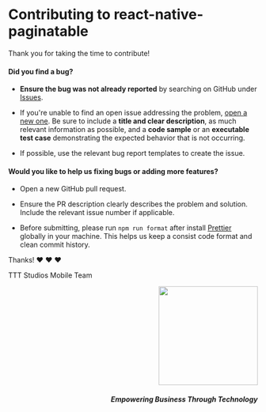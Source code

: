 # Contributing to react-native-paginatable

Thank you for taking the time to contribute!

#### Did you find a bug?

* **Ensure the bug was not already reported** by searching on GitHub under [Issues](https://github.com/Twotalltotems/react-native-paginatable/issues).

* If you're unable to find an open issue addressing the problem, [open a new one](https://github.com/Twotalltotems/react-native-paginatable/issues/new). Be sure to include a **title and clear description**, as much relevant information as possible, and a **code sample** or an **executable test case** demonstrating the expected behavior that is not occurring.

* If possible, use the relevant bug report templates to create the issue. 

#### Would you like to help us fixing bugs or adding more features?

* Open a new GitHub pull request.

* Ensure the PR description clearly describes the problem and solution. Include the relevant issue number if applicable.

* Before submitting, please run `npm run format` after install [Prettier](https://prettier.io) globally in your machine. This helps us keep a consist code format and clean commit history. 


Thanks! :heart: :heart: :heart:

TTT Studios Mobile Team

<div align="right">
	<img src="https://ttt.studio/wp-content/themes/tttwordpresstheme/imgs/ttt-colour.png" width="200px"/>
	<h5>Empowering Business Through Technology</h5>
</div>
